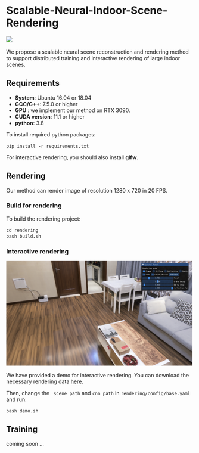 # Scalable-Neural-Indoor-Scene-Rendering

![](./pics/teaser.png)

We propose a scalable neural scene reconstruction and rendering method to support distributed training and interactive rendering of large indoor scenes.



## Requirements

+ **System**: Ubuntu 16.04 or 18.04
+ **GCC/G++**: 7.5.0 or higher
+ **GPU** : we implement our method on RTX 3090. 
+ **CUDA version**: 11.1 or higher
+ **python**: 3.8 

To install required python packages:

```shell
pip install -r requirements.txt
```

For interactive rendering, you should also install **glfw**.



## Rendering

Our method can render image of resolution 1280 x 720 in 20 FPS. 

### Build for rendering

To build the rendering project:

```shell
cd rendering
bash build.sh
```



### Interactive rendering

<img src='./pics/viewer.png' width=500 >

We have provided a demo for interactive rendering. You can download the necessary rendering data [here](https://drive.google.com/file/d/1Hh0XhHqLO2Tq2vXU-WwKq16Z6K7HZCT1/view?usp=sharing). 

Then, change the ` scene path` and `cnn path` in `rendering/config/base.yaml` and run:

```shell
bash demo.sh
```



## Training

coming soon ...



